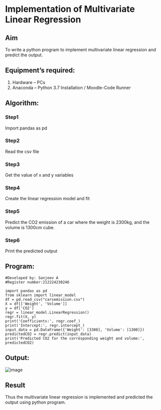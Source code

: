 # Implementation of Multivariate Linear Regression
## Aim
To write a python program to implement multivariate linear regression and predict the output.
## Equipment’s required:
1.	Hardware – PCs
2.	Anaconda – Python 3.7 Installation / Moodle-Code Runner
## Algorithm:
### Step1
Import pandas as pd

### Step2
Read the csv file

### Step3
Get the value of x and y variables

### Step4
Create the linear regression model and fit

### Step5
Predict the CO2 emission of a car where the weight is 2300kg, and the volume is 1300cm cube.

### Step6
Print the predicted output


## Program:
```
#Developed by: Sanjeev A
#Register number:212224230246

import pandas as pd
from sklearn import linear_model
df = pd.read_csv("carsemission.csv")
X = df[['Weight', 'Volume']]
y = df['CO2']
regr = linear_model.LinearRegression()
regr.fit(X, y)
print('Coefficients:', regr.coef_)
print('Intercept:', regr.intercept_)
input_data = pd.DataFrame({'Weight': [3300], 'Volume': [1300]})
predictedCO2 = regr.predict(input_data)
print('Predicted CO2 for the corresponding weight and volume:', predictedCO2)

```
## Output:

![image](https://github.com/user-attachments/assets/8002cd26-73b7-4245-a6bd-5e59f9f64125)


## Result
Thus the multivariate linear regression is implemented and predicted the output using python program.
